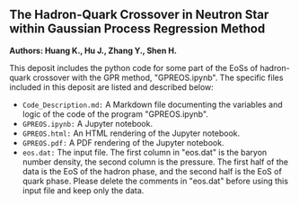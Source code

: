 ## The Hadron-Quark Crossover in Neutron Star within Gaussian Process Regression Method
**Authors: Huang K., Hu J., Zhang Y., Shen H.** 

This deposit includes the python code for some part of the EoSs of hadron-quark 
crossover with the GPR method, "GPREOS.ipynb". The specific files included in this deposit are listed
and described below:
* `Code_Description.md:` A Markdown file documenting the variables and logic of the code of the program "GPREOS.ipynb".
* `GPREOS.ipynb:` A Jupyter notebook.
* `GPREOS.html:` An HTML rendering of the Jupyter notebook.
* `GPREOS.pdf:` A PDF rendering of the Jupyter notebook.
* `eos.dat:` The input file. 
The first column in "eos.dat" is the baryon number density, the second column is the pressure. The first half of the data is the EoS of the hadron phase, and the second half is the EoS of quark phase. Please delete the comments in "eos.dat" before using this input file and keep only the data.
